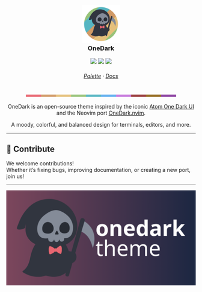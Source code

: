 <h3 align="center">
    <img src="https://raw.githubusercontent.com/onedarktheme/onedark/master/assets/logos/onedark-logo-1544x1544.png" width="100" alt="onedark logo"/></br>
    OneDark
</h3>

<p align="center">
    <a href="https://github.com/onedarktheme/onedark/stargazers"><img src="https://img.shields.io/github/stars/onedarktheme/onedark?colorA=282c34&colorB=c678dd&style=for-the-badge"></a>
    <a href="https://github.com/onedarktheme/onedark/issues"><img src="https://img.shields.io/github/issues/onedarktheme/onedark?colorA=282c34&colorB=d19a66&style=for-the-badge"></a>
    <a href="https://github.com/onedarktheme/onedark/contributors"><img src="https://img.shields.io/github/contributors/onedarktheme/onedark?colorA=282c34&colorB=98c379&style=for-the-badge"></a>
</p>

<h6 align="center">
    <a href="https://github.com/onedarktheme/onedark#-palette">Palette</a>
	·
	<a href="https://github.com/onedarktheme/onedark/tree/master/docs">Docs</a>
</h6>

<p align="center">
    <img src="https://raw.githubusercontent.com/onedarktheme/onedark/master/assets/palette/dark.png" width="400" />
</p>
<p align="center">
    OneDark is an open-source theme inspired by the iconic 
    <a href="https://github.com/atom/atom/tree/master/packages/one-dark-ui">Atom One Dark UI</a> 
    and the Neovim port 
    <a href="https://github.com/navarasu/onedark.nvim">OneDark.nvim</a>.
</p>

<p align="center">
    A moody, colorful, and balanced design for terminals, editors, and more.
</p>

---

## 🙌 Contribute

We welcome contributions!  
Whether it’s fixing bugs, improving documentation, or creating a new port, join us!

---
<img src="https://raw.githubusercontent.com/onedarktheme/onedark/master/assets/banners/onedark-social-preview-1280x640.png" alt="onedark social preview" />
